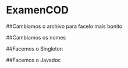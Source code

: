 # ExamenCOD
##Cambiamos o archivo para facelo mais bonito
 
##Cambiamos os nomes 

##Facemos o Singleton

##Facemos o Javadoc
